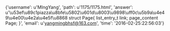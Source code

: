 {'username': u'MIngYang', 'path': u'1175/1175.html', 'answer': u'\u53ef\u89c1piazza\u8bfe\u5802\u601d\u8003\u9898\uff0c\u5b9a\u4e49\u4e00\u4e2a\u4e5f\u8868 struct Page{ list_entry_t link; page_content Page; }', 'email': u'yangmingbhsf@163.com', 'time': '2016-02-25:22:56:03'}